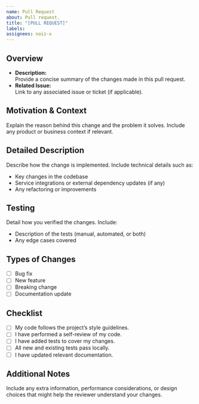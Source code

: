 ```yaml
---
name: Pull Request
about: Pull request.
title: "[PULL REQUEST]"
labels:
assignees: noiz-x
---
```


## Overview
- **Description:**  
  Provide a concise summary of the changes made in this pull request.
- **Related Issue:**  
  Link to any associated issue or ticket (if applicable).

## Motivation & Context
Explain the reason behind this change and the problem it solves. Include any product or business context if relevant.

## Detailed Description
Describe how the change is implemented. Include technical details such as:
- Key changes in the codebase
- Service integrations or external dependency updates (if any)
- Any refactoring or improvements

## Testing
Detail how you verified the changes. Include:
- Description of the tests (manual, automated, or both)
- Any edge cases covered

## Types of Changes
- [ ] Bug fix
- [ ] New feature
- [ ] Breaking change
- [ ] Documentation update

## Checklist
- [ ] My code follows the project’s style guidelines.
- [ ] I have performed a self-review of my code.
- [ ] I have added tests to cover my changes.
- [ ] All new and existing tests pass locally.
- [ ] I have updated relevant documentation.

## Additional Notes
Include any extra information, performance considerations, or design choices that might help the reviewer understand your changes.
